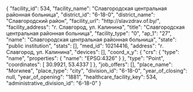 {
    "facility_id": 534,
    "facility_name": "Славгородская центральная районная больница",
    "district_id": "6-18-0",
    "district_name": "Славгородский район",
    "facility_url": "http:\/\/slavzdrav.of.by\/",
    "facility_address": "г. Славгород, ул. Калинина",
    "title": "Славгородская центральная районная больница",
    "facility_type": "0",
    "ap_1": "27",
    "name": "Славгородская центральная районная больница",
    "state": "public institution",
    "stats": [],
    "med_id": 10214416,
    "address": "г. Славгород, ул. Калинина",
    "devices": [],
    "coord_x_y": {
        "crs": {
            "type": "name",
            "properties": {
                "name": "EPSG:4326"
            }
        },
        "type": "Point",
        "coordinates": [
            30.9921,
            53.4337
        ]
    },
    "job_offers": [],
    "place_name": "Могилев",
    "place_type": "city",
    "division_id": "6-18-0",
    "year_of_closing": null,
    "year_of_opening": "1881",
    "healthcare_facility_key": 534,
    "administrative_division_id": "6-18-0"
}